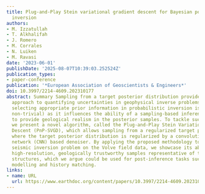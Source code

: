```yaml
---
title: Plug-and-Play Stein variational gradient descent for Bayesian post-stack seismic
  inversion
authors:
- M. Izzatullah
- T. Alkhalifah
- J. Romero
- M. Corrales
- N. Luiken
- M. Ravasi
date: '2023-06-01'
publishDate: '2025-08-07T10:39:03.252524Z'
publication_types:
- paper-conference
publication: '*European Association of Geoscientists & Engineers*'
doi: 10.3997/2214-4609.202310177
abstract: Summary Sampling from a target posterior distribution provides a fundamental
  approach to quantifying uncertainties in geophysical inverse problems. However,
  selecting appropriate prior information in probabilistic inversion is crucial (yet
  non-trivial) as it influences the ability of a sampling-based inference algorithm
  to provide geological realism in the posterior samples. To tackle such a challenge,
  we present a novel algorithm, called the Plug-and-Play Stein Variational Gradient
  Descent (PnP-SVGD), which allows sampling from a regularized target posterior distribution,
  where the target posterior distribution is regularized by a convolutional neural
  network (CNN) based denoiser. By applying the proposed methodology to a post-stack
  seismic inversion problem on the Volve field data, we showcase its ability to produce
  high-resolution, geologically trustworthy samples representative of the subsurface
  structures, which we argue could be used for post-inference tasks such as reservoir
  modelling and history matching.
links:
- name: URL
  url: https://www.earthdoc.org/content/papers/10.3997/2214-4609.202310177
---
```

